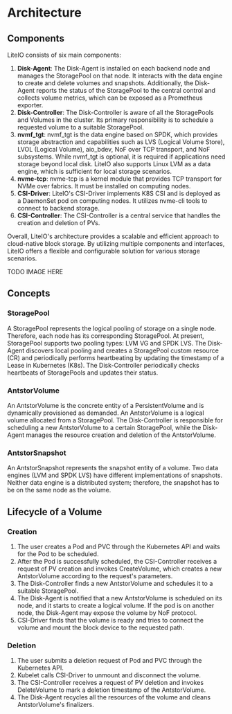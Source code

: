 # Architecture

## Components

LiteIO consists of six main components:

1. **Disk-Agent**: The Disk-Agent is installed on each backend node and manages the StoragePool on that node. It interacts with the data engine to create and delete volumes and snapshots. Additionally, the Disk-Agent reports the status of the StoragePool to the central control and collects volume metrics, which can be exposed as a Prometheus exporter.
2. **Disk-Controller**: The Disk-Controller is aware of all the StoragePools and Volumes in the cluster. Its primary responsibility is to schedule a requested volume to a suitable StoragePool.
3. **nvmf_tgt**: nvmf_tgt is the data engine based on SPDK, which provides storage abstraction and capabilities such as LVS (Logical Volume Store), LVOL (Logical Volume), aio_bdev, NoF over TCP transport, and NoF subsystems. While nvmf_tgt is optional, it is required if applications need storage beyond local disk. LiteIO also supports Linux LVM as a data engine, which is sufficient for local storage scenarios.
4. **nvme-tcp**: nvme-tcp is a kernel module that provides TCP transport for NVMe over fabrics. It must be installed on computing nodes.
5. **CSI-Driver**: LiteIO's CSI-Driver implements K8S CSI and is deployed as a DaemonSet pod on computing nodes. It utilizes nvme-cli tools to connect to backend storage.
6. **CSI-Controller**: The CSI-Controller is a central service that handles the creation and deletion of PVs.

Overall, LiteIO's architecture provides a scalable and efficient approach to cloud-native block storage. By utilizing multiple components and interfaces, LiteIO offers a flexible and configurable solution for various storage scenarios.

TODO IMAGE HERE


## Concepts

### StoragePool

A StoragePool represents the logical pooling of storage on a single node. Therefore, each node has its corresponding StoragePool. At present, StoragePool supports two pooling types: LVM VG and SPDK LVS.
The Disk-Agent discovers local pooling and creates a StoragePool custom resource (CR) and periodically performs heartbeating by updating the timestamp of a Lease in Kubernetes (K8s).
The Disk-Controller periodically checks heartbeats of StoragePools and updates their status.


### AntstorVolume

An AntstorVolume is the concrete entity of a PersistentVolume and is dynamically provisioned as demanded. An AntstorVolume is a logical volume allocated from a StoragePool. The Disk-Controller is responsible for scheduling a new AntstorVolume to a certain StoragePool, while the Disk-Agent manages the resource creation and deletion of the AntstorVolume.


### AntstorSnapshot

An AntstorSnapshot represents the snapshot entity of a volume. Two data engines (LVM and SPDK LVS) have different implementations of snapshots. Neither data engine is a distributed system; therefore, the snapshot has to be on the same node as the volume.

## Lifecycle of a Volume

### Creation

1. The user creates a Pod and PVC through the Kubernetes API and waits for the Pod to be scheduled.
2. After the Pod is successfully scheduled, the CSI-Controller receives a request of PV creation and invokes CreateVolume, which creates a new AntstorVolume according to the request's parameters.
3. The Disk-Controller finds a new AntstorVolume and schedules it to a suitable StoragePool.
4. The Disk-Agent is notified that a new AntstorVolume is scheduled on its node, and it starts to create a logical volume. If the pod is on another node, the Disk-Agent may expose the volume by NoF protocol.
5. CSI-Driver finds that the volume is ready and tries to connect the volume and mount the block device to the requested path.


### Deletion

1. The user submits a deletion request of Pod and PVC through the Kubernetes API.
2. Kubelet calls CSI-Driver to unmount and disconnect the volume.
3. The CSI-Controller receives a request of PV deletion and invokes DeleteVolume to mark a deletion timestamp of the AntstorVolume.
4. The Disk-Agent recycles all the resources of the volume and cleans AntstorVolume's finalizers.